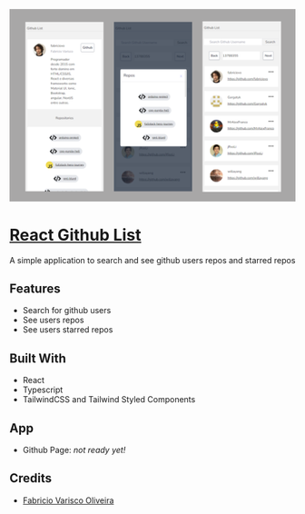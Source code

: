 ![prints](./assets/markdownImage.png)

# [React Github List](https://github.com/fabriciovo/react-github-list)
A simple application to search and see github users repos and starred repos

## Features
* Search for github users
* See users repos
* See users starred repos

## Built With
* React
* Typescript
* TailwindCSS and Tailwind Styled Components

## App
* Github Page: _not ready yet!_


## Credits

- [Fabricio Varisco Oliveira](https://github.com/fabriciovo)
